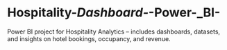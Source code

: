 # Hospitality-_Dashboard-_-Power-_BI-
Power BI project for Hospitality Analytics – includes dashboards, datasets, and insights on hotel bookings, occupancy, and revenue.
